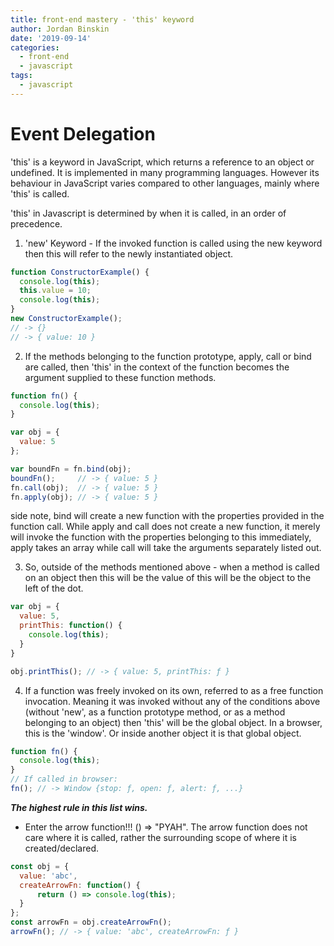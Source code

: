 ```yaml
---
title: front-end mastery - 'this' keyword
author: Jordan Binskin
date: '2019-09-14'
categories:
  - front-end
  - javascript
tags:
  - javascript
---
```


# Event Delegation

'this' is a keyword in JavaScript, which returns a reference to an object or undefined. It is implemented in many
programming languages. However its behaviour in JavaScript varies compared to other languages, mainly where 'this'
is called.

'this' in Javascript is determined by when it is called, in an order of precedence.

1. 'new' Keyword - If the invoked function is called using the new keyword then this will refer to the newly
instantiated object.

~~~javascript
function ConstructorExample() {
  console.log(this);
  this.value = 10;
  console.log(this);
}
new ConstructorExample();
// -> {}
// -> { value: 10 }
~~~

2. If the methods belonging to the function prototype, apply, call or bind are called, then 'this' in the context of the function becomes the argument supplied to these function methods.

~~~javascript
function fn() {
  console.log(this);
}

var obj = {
  value: 5
};

var boundFn = fn.bind(obj);
boundFn();     // -> { value: 5 }
fn.call(obj);  // -> { value: 5 }
fn.apply(obj); // -> { value: 5 }
~~~

side note, bind will create a new function with the properties provided in the function call. While apply and call does not create a new function, it merely will invoke the function with the properties belonging to this
immediately, apply takes an array while call will take the arguments separately listed out.

3. So, outside of the methods mentioned above - when a method is called on an object then this will be the value of this will be the object to the left of the dot.

~~~javascript
var obj = {
  value: 5,
  printThis: function() {
    console.log(this);
  }
}

obj.printThis(); // -> { value: 5, printThis: ƒ }
~~~

4. If a function was freely invoked on its own, referred to as a free function invocation. Meaning it was invoked without any of the conditions above (without 'new', as a function prototype method, or as a method belonging to an object) then 'this' will be the global object. In a browser, this is the 'window'. Or inside another object it is that global object.

~~~javascript
function fn() {
  console.log(this);
}
// If called in browser:
fn(); // -> Window {stop: ƒ, open: ƒ, alert: ƒ, ...}
~~~

***The highest rule in this list wins.***
- Enter the arrow function!!! () => "PYAH". The arrow function does not care where it is called, rather the surrounding scope of where it is created/declared.

~~~javascript
const obj = {
  value: 'abc',
  createArrowFn: function() {
      return () => console.log(this);
  }
};
const arrowFn = obj.createArrowFn();
arrowFn(); // -> { value: 'abc', createArrowFn: ƒ }
~~~